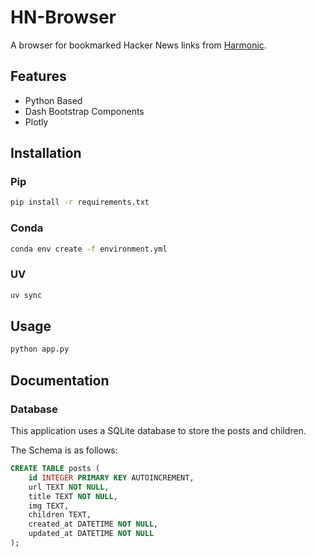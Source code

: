 # HN-Browser

A browser for bookmarked Hacker News links from [Harmonic](https://github.com/SimonHalvdansson/Harmonic-HN).

## Features

- Python Based
- Dash Bootstrap Components
- Plotly

## Installation

### Pip

```bash
pip install -r requirements.txt
```

### Conda

```bash
conda env create -f environment.yml
```

### UV

```bash
uv sync
```

## Usage

```bash
python app.py
```

## Documentation

### Database

This application uses a SQLite database to store the posts and children.

The Schema is as follows:

```sql
CREATE TABLE posts (
    id INTEGER PRIMARY KEY AUTOINCREMENT,
    url TEXT NOT NULL,
    title TEXT NOT NULL,
    img TEXT,
    children TEXT,
    created_at DATETIME NOT NULL,
    updated_at DATETIME NOT NULL
);
```
